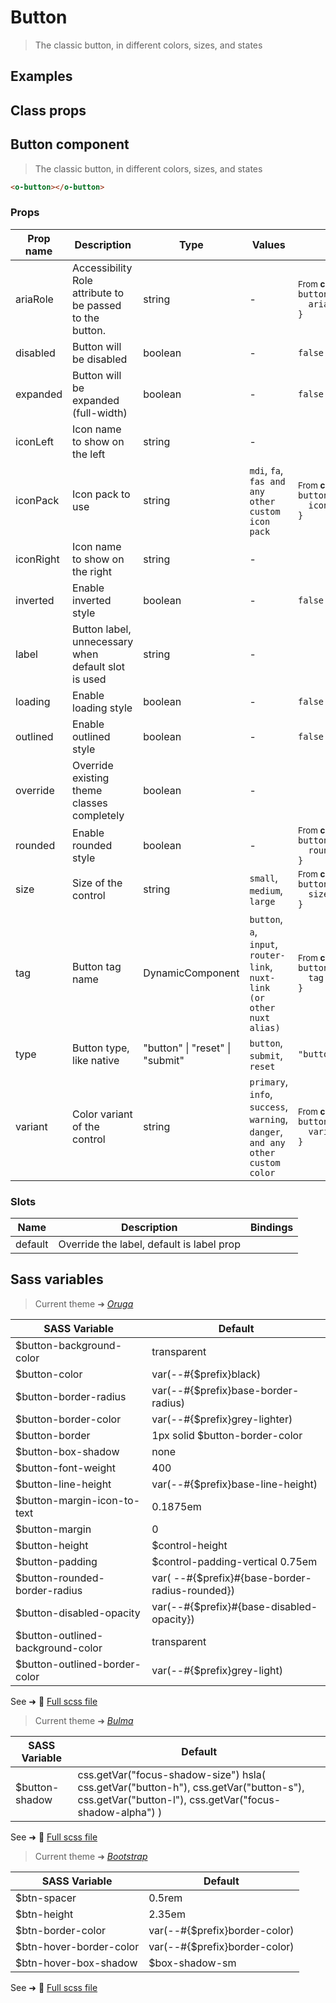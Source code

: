 # Button

<div class="vp-doc">

> The classic button, in different colors, sizes, and states

</div>

<div class="vp-example">

## Examples

<example-button />

</div>

<div class="vp-example">

## Class props

<inspector-button-viewer />

</div>

<div class="vp-doc">

## Button component

> The classic button, in different colors, sizes, and states

```html
<o-button></o-button>
```

### Props

| Prop name | Description                                              | Type                            | Values                                                                          | Default                                                                                                                                              |
| --------- | -------------------------------------------------------- | ------------------------------- | ------------------------------------------------------------------------------- | ---------------------------------------------------------------------------------------------------------------------------------------------------- |
| ariaRole  | Accessibility Role attribute to be passed to the button. | string                          | -                                                                               | <div><small>From <b>config</b>:</small></div><code style='white-space: nowrap; padding: 0;'>button: {<br>&nbsp;&nbsp;ariaRole: "button"<br>}</code>  |
| disabled  | Button will be disabled                                  | boolean                         | -                                                                               | <code style='white-space: nowrap; padding: 0;'>false</code>                                                                                          |
| expanded  | Button will be expanded (full-width)                     | boolean                         | -                                                                               | <code style='white-space: nowrap; padding: 0;'>false</code>                                                                                          |
| iconLeft  | Icon name to show on the left                            | string                          | -                                                                               |                                                                                                                                                      |
| iconPack  | Icon pack to use                                         | string                          | `mdi`, `fa`, `fas and any other custom icon pack`                               | <div><small>From <b>config</b>:</small></div><code style='white-space: nowrap; padding: 0;'>button: {<br>&nbsp;&nbsp;iconPack: undefined<br>}</code> |
| iconRight | Icon name to show on the right                           | string                          | -                                                                               |                                                                                                                                                      |
| inverted  | Enable inverted style                                    | boolean                         | -                                                                               | <code style='white-space: nowrap; padding: 0;'>false</code>                                                                                          |
| label     | Button label, unnecessary when default slot is used      | string                          | -                                                                               |                                                                                                                                                      |
| loading   | Enable loading style                                     | boolean                         | -                                                                               | <code style='white-space: nowrap; padding: 0;'>false</code>                                                                                          |
| outlined  | Enable outlined style                                    | boolean                         | -                                                                               | <code style='white-space: nowrap; padding: 0;'>false</code>                                                                                          |
| override  | Override existing theme classes completely               | boolean                         | -                                                                               |                                                                                                                                                      |
| rounded   | Enable rounded style                                     | boolean                         | -                                                                               | <div><small>From <b>config</b>:</small></div><code style='white-space: nowrap; padding: 0;'>button: {<br>&nbsp;&nbsp;rounded: false<br>}</code>      |
| size      | Size of the control                                      | string                          | `small`, `medium`, `large`                                                      | <div><small>From <b>config</b>:</small></div><code style='white-space: nowrap; padding: 0;'>button: {<br>&nbsp;&nbsp;size: undefined<br>}</code>     |
| tag       | Button tag name                                          | DynamicComponent                | `button`, `a`, `input`, `router-link`, `nuxt-link (or other nuxt alias)`        | <div><small>From <b>config</b>:</small></div><code style='white-space: nowrap; padding: 0;'>button: {<br>&nbsp;&nbsp;tag: "button"<br>}</code>       |
| type      | Button type, like native                                 | "button" \| "reset" \| "submit" | `button`, `submit`, `reset`                                                     | <code style='white-space: nowrap; padding: 0;'>"button"</code>                                                                                       |
| variant   | Color variant of the control                             | string                          | `primary`, `info`, `success`, `warning`, `danger`, `and any other custom color` | <div><small>From <b>config</b>:</small></div><code style='white-space: nowrap; padding: 0;'>button: {<br>&nbsp;&nbsp;variant: undefined<br>}</code>  |

### Slots

| Name    | Description                               | Bindings |
| ------- | ----------------------------------------- | -------- |
| default | Override the label, default is label prop |          |

</div>

<div class="vp-doc">

## Sass variables

<div class="theme-oruga">

> Current theme ➜ _[Oruga](https://github.com/oruga-ui/theme-oruga)_

| SASS Variable                     | Default                                         |
| --------------------------------- | ----------------------------------------------- |
| $button-background-color          | transparent                                     |
| $button-color                     | var(--#{$prefix}black)                          |
| $button-border-radius             | var(--#{$prefix}base-border-radius)             |
| $button-border-color              | var(--#{$prefix}grey-lighter)                   |
| $button-border                    | 1px solid $button-border-color                  |
| $button-box-shadow                | none                                            |
| $button-font-weight               | 400                                             |
| $button-line-height               | var(--#{$prefix}base-line-height)               |
| $button-margin-icon-to-text       | 0.1875em                                        |
| $button-margin                    | 0                                               |
| $button-height                    | $control-height                                 |
| $button-padding                   | $control-padding-vertical 0.75em                |
| $button-rounded-border-radius     | var( --#{$prefix}#{base-border-radius-rounded}) |
| $button-disabled-opacity          | var(--#{$prefix}#{base-disabled-opacity})       |
| $button-outlined-background-color | transparent                                     |
| $button-outlined-border-color     | var(--#{$prefix}grey-light)                     |

See ➜ 📄 [Full scss file](https://github.com/oruga-ui/theme-oruga/tree/main/src/assets/scss/components/_button.scss)

</div>
<div class="theme-bulma">

> Current theme ➜ _[Bulma](https://github.com/oruga-ui/theme-bulma)_

| SASS Variable  | Default                                                                                                                                          |
| -------------- | ------------------------------------------------------------------------------------------------------------------------------------------------ |
| $button-shadow | css.getVar("focus-shadow-size") hsla( css.getVar("button-h"), css.getVar("button-s"), css.getVar("button-l"), css.getVar("focus-shadow-alpha") ) |

See ➜ 📄 [Full scss file](https://github.com/oruga-ui/theme-bulma/tree/main/src/assets/scss/components/_button.scss)

</div>
<div class="theme-bootstrap">

> Current theme ➜ _[Bootstrap](https://github.com/oruga-ui/theme-bootstrap)_

| SASS Variable           | Default                       |
| ----------------------- | ----------------------------- |
| $btn-spacer             | 0.5rem                        |
| $btn-height             | 2.35em                        |
| $btn-border-color       | var(--#{$prefix}border-color) |
| $btn-hover-border-color | var(--#{$prefix}border-color) |
| $btn-hover-box-shadow   | $box-shadow-sm                |

See ➜ 📄 [Full scss file](https://github.com/oruga-ui/theme-bootstrap/tree/main/src/assets/scss/components/_button.scss)

</div>

</div>
